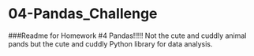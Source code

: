 # 04-Pandas_Challenge
###Readme for Homework #4 Pandas!!!!!  Not the cute and cuddly animal pands but the cute and cuddly Python library for data analysis.
